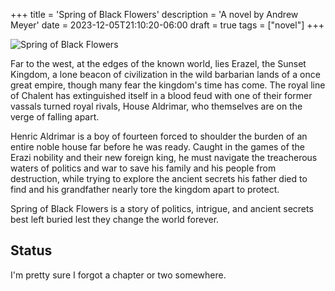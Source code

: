 +++
title = 'Spring of Black Flowers'
description = 'A novel by Andrew Meyer'
date = 2023-12-05T21:10:20-06:00
draft = true
tags = ["novel"]
+++

![Spring of Black Flowers](/images/spring-of-black-flowers-cover.png)

Far to the west, at the edges of the known world, lies Erazel, the Sunset Kingdom, a lone beacon of civilization in the wild barbarian lands of a once great empire, though many fear the kingdom's time has come. The royal line of Chalent has extinguished itself in a blood feud with one of their former vassals turned royal rivals, House Aldrimar, who themselves are on the verge of falling apart.

Henric Aldrimar is a boy of fourteen forced to shoulder the burden of an entire noble house far before he was ready. Caught in the games of the Erazi nobility and their new foreign king, he must navigate the treacherous waters of politics and war to save his family and his people from destruction, while trying to explore the ancient secrets his father died to find and his grandfather nearly tore the kingdom apart to protect.

Spring of Black Flowers is a story of politics, intrigue, and ancient secrets best left buried lest they change the world forever.

## Status
I'm pretty sure I forgot a chapter or two somewhere.